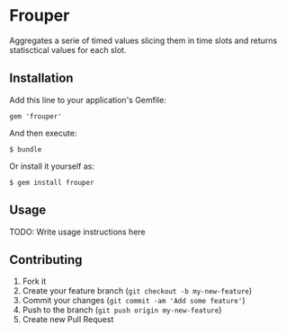 # Frouper

Aggregates a serie of timed values slicing them in time slots
and returns statisctical values for each slot.

## Installation

Add this line to your application's Gemfile:

    gem 'frouper'

And then execute:

    $ bundle

Or install it yourself as:

    $ gem install frouper

## Usage

TODO: Write usage instructions here

## Contributing

1. Fork it
2. Create your feature branch (`git checkout -b my-new-feature`)
3. Commit your changes (`git commit -am 'Add some feature'`)
4. Push to the branch (`git push origin my-new-feature`)
5. Create new Pull Request

